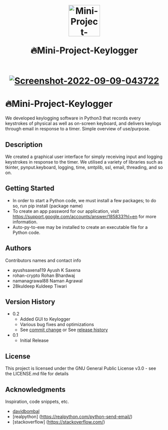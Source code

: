 <h1 align="center">
  <br />
  <a href="https://github.com/ayushsaxena119/Mini-Project-Keylogger"
    ><img
      src="https://cdn.icon-icons.com/icons2/2573/PNG/512/flower_leaf_spring_autumn_garden_nature_ecology_environment_plants_herb_flora_bloom_blossom_petal_icon_153835.png"
      alt="
    Mini-Project-Keylogger "
      style="width: 100px; height: 100px"
  /></a>
  <br />
  
  🔥Mini-Project-Keylogger
  
  <br />
  <a href="https://ibb.co/ySG65nk"
    ><img
      src="https://media-exp1.licdn.com/dms/image/C4D22AQGjimccCyXAbw/feedshare-shrink_800/0/1662678525544?e=1665619200&v=beta&t=O_DlOqxLdwukZaBF_fJgu_Z2LgTV8lJzJcYGz9VQV5g"
      alt="Screenshot-2022-09-09-043722"
      border="0"
  /></a>
</h1>

# 🔥Mini-Project-Keylogger
We developed keylogging software in Python3 that records every keystrokes of physical as
well as on-screen keyboard, and delivers keylogs through email in response to a timer.
Simple overview of use/purpose.

## Description
We created a graphical user interface for simply receiving input and logging keystrokes in response to the timer. We utilised a variety of libraries such as tkinter, pynput.keyboard, logging, time, smtplib, ssl, email, threading, and so on.
## Getting Started
* In order to start a Python code, we must install a few packages; to do so, run pip install (package name)
* To create an app password for our application, visit https://support.google.com/accounts/answer/185833?hl=en for more information.
* Auto-py-to-exe may be installed to create an executable file for a Python code.

## Authors

Contributors names and contact info

* ayushsaxena119 Ayush K Saxena
* rohan-crypto Rohan Bhardwaj 
* namanagrawal88 Naman Agrawal
* 28kuldeep Kuldeep Tiwari 


## Version History

* 0.2
    * Added GUI to Keylogger
    * Various bug fixes and optimizations
    * See [commit change]() or See [release history]()
* 0.1
    * Initial Release

## License

This project is licensed under the GNU General Public License v3.0 - see the LICENSE.md file for details

## Acknowledgments

Inspiration, code snippets, etc.
* [davidbombal](https://github.com/davidbombal/CompTIA-Security-Plus/blob/main/python-keylogger)
* [realpython] (https://realpython.com/python-send-email/)
* [stackoverflow] (https://stackoverflow.com/)

